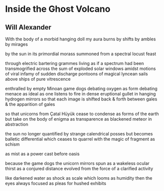 # Inside the Ghost Volcano
## Will Alexander
With the body of a morbid hanging doll
my aura burns
by shifts
by ambles
by mirages

by the sun in its primordial morass
summoned from a spectral locust feast

through electric bartering grammes
living
as if a spectrum had been transmogrified
across the sum of exploded solar windows
amidst motions of viral infamy
of sudden discharge pontoons
of magical lyncean sails above ships of pure vitrescence

enthralled
by empty Minoan game dogs
debating oxygen as form
debating menace as ideal
as one listens to fire
in dense eruptional gullet
in hanging hydrogen mirrors
so that each image is shifted
back & forth
between gales & the apparition of gales

so that
unicorns from Çatal Hüyük
cease to condense as forms of the earth
but take on the body of enigma as transparence
as blackened meteor in abstraction

the sun no longer quantified
by strange calendrical posses
but becomes
balletic differential
which ceases to quarrel
with the magic of fragment as schism

as mist
as a power cast before oasis

because the game dogs
the unicorn mirrors
spun as a wakeless ocular thirst
as a conjured distance
evolved from the force of a clarified activity

like darkened water as shock
as scale which looms as humidity
then the eyes always focused
as pleas for hushed exhibits